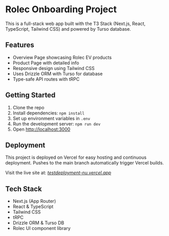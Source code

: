 # Rolec Onboarding Project

This is a full-stack web app built with the T3 Stack (Next.js, React, TypeScript, Tailwind CSS) and powered by Turso database.

## Features

- Overview Page showcasing Rolec EV products
- Product Page with detailed info
- Responsive design using Tailwind CSS
- Uses Drizzle ORM with Turso for database
- Type-safe API routes with tRPC

## Getting Started

1. Clone the repo
2. Install dependencies: `npm install`
3. Set up environment variables in `.env`
4. Run the development server: `npm run dev`
5. Open [http://localhost:3000](http://localhost:3000)

## Deployment

This project is deployed on Vercel for easy hosting and continuous deployment. Pushes to the main branch automatically trigger Vercel builds.

Visit the live site at: [_testdeployment-nu.vercel.app_](https://testdeployment-nu.vercel.app/)

## Tech Stack

- Next.js (App Router)
- React & TypeScript
- Tailwind CSS
- tRPC
- Drizzle ORM & Turso DB
- Rolec UI component library
